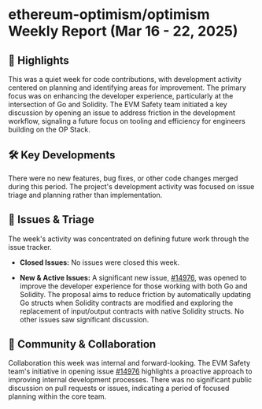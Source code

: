 # ethereum-optimism/optimism Weekly Report (Mar 16 - 22, 2025)

## 🚀 Highlights
This was a quiet week for code contributions, with development activity centered on planning and identifying areas for improvement. The primary focus was on enhancing the developer experience, particularly at the intersection of Go and Solidity. The EVM Safety team initiated a key discussion by opening an issue to address friction in the development workflow, signaling a future focus on tooling and efficiency for engineers building on the OP Stack.

## 🛠️ Key Developments
There were no new features, bug fixes, or other code changes merged during this period. The project's development activity was focused on issue triage and planning rather than implementation.

## 🐛 Issues & Triage
The week's activity was concentrated on defining future work through the issue tracker.

- **Closed Issues:** No issues were closed this week.

- **New & Active Issues:** A significant new issue, [#14976](https://github.com/ethereum-optimism/optimism/issues/14976), was opened to improve the developer experience for those working with both Go and Solidity. The proposal aims to reduce friction by automatically updating Go structs when Solidity contracts are modified and exploring the replacement of input/output contracts with native Solidity structs. No other issues saw significant discussion.

## 💬 Community & Collaboration
Collaboration this week was internal and forward-looking. The EVM Safety team's initiative in opening issue [#14976](https://github.com/ethereum-optimism/optimism/issues/14976) highlights a proactive approach to improving internal development processes. There was no significant public discussion on pull requests or issues, indicating a period of focused planning within the core team.